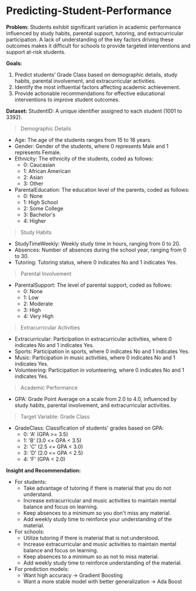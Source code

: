 # Predicting-Student-Performance

**Problem:**
Students exhibit significant variation in academic performance influenced by study habits, parental support, tutoring, and extracurricular participation. A lack of understanding of the key factors driving these outcomes makes it difficult for schools to provide targeted interventions and support at-risk students.

**Goals:**
1. Predict students’ Grade Class based on demographic details, study habits, parental involvement, and extracurricular activities.
2. Identify the most influential factors affecting academic achievement.
3. Provide actionable recommendations for effective educational interventions to improve student outcomes.

**Dataset:**
StudentID: A unique identifier assigned to each student (1001 to 3392).
> Demographic Details
- Age: The age of the students ranges from 15 to 18 years.
- Gender: Gender of the students, where 0 represents Male and 1 represents Female.
- Ethnicity: The ethnicity of the students, coded as follows:
  - 0: Caucasian
  - 1: African American
  - 2: Asian
  - 3: Other
- ParentalEducation: The education level of the parents, coded as follows:
  - 0: None
  - 1: High School
  - 2: Some College
  - 3: Bachelor's
  - 4: Higher
> Study Habits
- StudyTimeWeekly: Weekly study time in hours, ranging from 0 to 20.
- Absences: Number of absences during the school year, ranging from 0 to 30.
- Tutoring: Tutoring status, where 0 indicates No and 1 indicates Yes.
> Parental Involvement
- ParentalSupport: The level of parental support, coded as follows:
  - 0: None
  - 1: Low
  - 2: Moderate
  - 3: High
  - 4: Very High
> Extracurricular Activities
- Extracurricular: Participation in extracurricular activities, where 0 indicates No and 1 indicates Yes.
- Sports: Participation in sports, where 0 indicates No and 1 indicates Yes.
- Music: Participation in music activities, where 0 indicates No and 1 indicates Yes.
- Volunteering: Participation in volunteering, where 0 indicates No and 1 indicates Yes.
> Academic Performance
- GPA: Grade Point Average on a scale from 2.0 to 4.0, influenced by study habits, parental involvement, and extracurricular activities.
> Target Variable: Grade Class
- GradeClass: Classification of students' grades based on GPA:
  - 0: 'A' (GPA >= 3.5)
  - 1: 'B' (3.0 <= GPA < 3.5)
  - 2: 'C' (2.5 <= GPA < 3.0)
  - 3: 'D' (2.0 <= GPA < 2.5)
  - 4: 'F' (GPA < 2.0)
 
**Insight and Recommendation:**
- For students:
  - Take advantage of tutoring if there is material that you do not understand.
  - Increase extracurricular and music activities to maintain mental balance and focus on learning.
  - Keep absences to a minimum so you don't miss any material.
  - Add weekly study time to reinforce your understanding of the material.
- For schools:
  - Utilize tutoring if there is material that is not understood.
  - Increase extracurricular and music activities to maintain mental balance and focus on learning.
  - Keep absences to a minimum so as not to miss material.
  - Add weekly study time to reinforce understanding of the material.
- For prediction models:
  - Want high accuracy → Gradient Boosting
  - Want a more stable model with better generalization → Ada Boost
